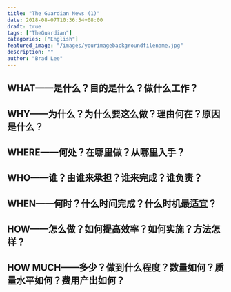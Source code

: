 ```yaml
---
title: "The Guardian News (1)"
date: 2018-08-07T10:36:54+08:00
draft: true
tags: ["TheGuardian"]
categories: ["English"]
featured_image: "/images/yourimagebackgroundfilename.jpg"
description: ""
author: "Brad Lee"
---
```

## WHAT——是什么？目的是什么？做什么工作？

## WHY——为什么？为什么要这么做？理由何在？原因是什么？

## WHERE——何处？在哪里做？从哪里入手？

## WHO——谁？由谁来承担？谁来完成？谁负责？

## WHEN——何时？什么时间完成？什么时机最适宜？

## HOW——怎么做？如何提高效率？如何实施？方法怎样？

## HOW MUCH——多少？做到什么程度？数量如何？质量水平如何？费用产出如何？
